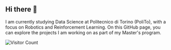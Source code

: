 ## Hi there 👋

I am currently studying Data Science at Politecnico di Torino (PoliTo), with a focus on Robotics and Reinforcement Learning. On this GitHub page, you can explore the projects I am working on as part of my Master's program.  


![Visitor Count](https://visitor-badge.laobi.icu/badge?page_id=ArashDaneshvar.ArashDaneshvar)


<!--
For more information about the Data Science and Engineering courses at Polito, please visit this https://github.com/Polito-DSE page.
-->

<!--
**ArashDaneshvar/ArashDaneshvar** is a ✨ _special_ ✨ repository because its `README.md` (this file) appears on your GitHub profile.

Here are some ideas to get you started:

- 🔭 I’m currently working on ...
- 🌱 I’m currently learning ...
- 👯 I’m looking to collaborate on ...
- 🤔 I’m looking for help with ...
- 💬 Ask me about ...
- 📫 How to reach me: ...
- 😄 Pronouns: ...
- ⚡ Fun fact: ...
-->
